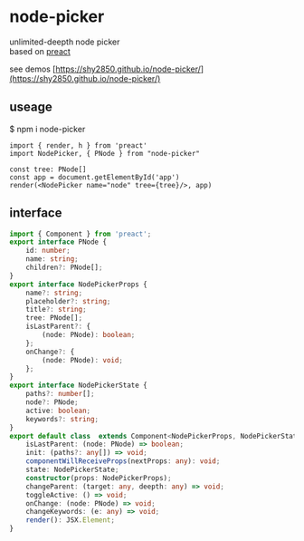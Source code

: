 # node-picker
unlimited-deepth  node picker  
based on [preact](https://preactjs.com/)

see demos [https://shy2850.github.io/node-picker/](https://shy2850.github.io/node-picker/)

## useage
$ npm i node-picker
``` tsx
import { render, h } from 'preact'
import NodePicker, { PNode } from "node-picker"

const tree: PNode[] 
const app = document.getElementById('app')
render(<NodePicker name="node" tree={tree}/>, app)

```

## interface

``` ts
import { Component } from 'preact';
export interface PNode {
    id: number;
    name: string;
    children?: PNode[];
}
export interface NodePickerProps {
    name?: string;
    placeholder?: string;
    title?: string;
    tree: PNode[];
    isLastParent?: {
        (node: PNode): boolean;
    };
    onChange?: {
        (node: PNode): void;
    };
}
export interface NodePickerState {
    paths?: number[];
    node?: PNode;
    active: boolean;
    keywords?: string;
}
export default class  extends Component<NodePickerProps, NodePickerState> {
    isLastParent: (node: PNode) => boolean;
    init: (paths?: any[]) => void;
    componentWillReceiveProps(nextProps: any): void;
    state: NodePickerState;
    constructor(props: NodePickerProps);
    changeParent: (target: any, deepth: any) => void;
    toggleActive: () => void;
    onChange: (node: PNode) => void;
    changeKeywords: (e: any) => void;
    render(): JSX.Element;
}

```
